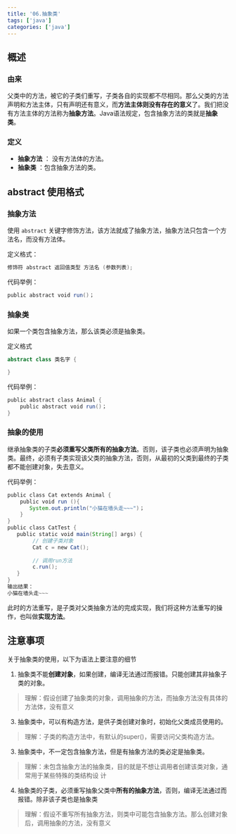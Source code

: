 ```yaml
---
title: '06.抽象类'
tags: ['java']
categories: ['java']
---
```


## 概述

### 由来

父类中的方法，被它的子类们重写，子类各自的实现都不尽相同。那么父类的方法声明和方法主体，只有声明还有意义，而**方法主体则没有存在的意义**了。我们把没有方法主体的方法称为**抽象方法**。Java语法规定，包含抽象方法的类就是**抽象类**。

### 定义

- **抽象方法** ： 没有方法体的方法。
- **抽象类** ：包含抽象方法的类。

## abstract 使用格式

### 抽象方法

使用 `abstract` 关键字修饰方法，该方法就成了抽象方法，抽象方法只包含一个方法名，而没有方法体。

定义格式：

```java
修饰符 abstract 返回值类型 方法名 (参数列表);
```

代码举例：

```java
public abstract void run()；
```

### 抽象类

如果一个类包含抽象方法，那么该类必须是抽象类。

定义格式

```java
abstract class 类名字 {

}
```

代码举例：

```java
public abstract class Animal {
    public abstract void run()；
}
```

### 抽象的使用

继承抽象类的子类**必须重写父类所有的抽象方法**。否则，该子类也必须声明为抽象类。最终，必须有子类实现该父类的抽象方法，否则，从最初的父类到最终的子类都不能创建对象，失去意义。

代码举例：

```java
public class Cat extends Animal {
    public void run (){
       System.out.println("小猫在墙头走~~~")；         
    }
}
public class CatTest {
   public static void main(String[] args) {   
        // 创建子类对象
        Cat c = new Cat();
      
        // 调用run方法
        c.run();
   }  
}
输出结果：
小猫在墙头走~~~
```

此时的方法重写，是子类对父类抽象方法的完成实现，我们将这种方法重写的操作，也叫做**实现方法**。

## 注意事项

关于抽象类的使用，以下为语法上要注意的细节

1. 抽象类不能**创建对象**，如果创建，编译无法通过而报错。只能创建其非抽象子类的对象。

> 理解：假设创建了抽象类的对象，调用抽象的方法，而抽象方法没有具体的方法体，没有意义

3. 抽象类中，可以有构造方法，是供子类创建对象时，初始化父类成员使用的。

> 理解：子类的构造方法中，有默认的super()，需要访问父类构造方法。

3. 抽象类中，不一定包含抽象方法，但是有抽象方法的类必定是抽象类。

> 理解：未包含抽象方法的抽象类，目的就是不想让调用者创建该类对象，通常用于某些特殊的类结构设
> 计

4. 抽象类的子类，必须重写抽象父类中**所有的抽象方法**，否则，编译无法通过而报错。除非该子类也是抽象类

> 理解：假设不重写所有抽象方法，则类中可能包含抽象方法。那么创建对象后，调用抽象的方法，没有意义